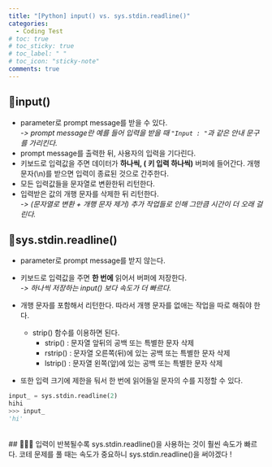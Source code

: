 ```yaml
---
title: "[Python] input() vs. sys.stdin.readline()"
categories:
  - Coding Test 
# toc: true
# toc_sticky: true
# toc_label: " "
# toc_icon: "sticky-note"
comments: true
--- 
```

## 🔵input()
- parameter로 prompt message를 받을 수 있다.  
_-> prompt message란 예를 들어 입력을 받을 때 `"Input : "`과 같은 안내 문구를 가리킨다._    
- prompt message를 출력한 뒤, 사용자의 입력을 기다린다.
- 키보드로 입력값을 주면 데이터가 **하나씩, ( 키 입력 하나씩)** 버퍼에 들어간다. 개행문자(\n)를 받으면 입력이 종료된 것으로 간주한다.      
- 모든 입력값들을 문자열로 변환한뒤 리턴한다.
- 입력받은 값의 개행 문자를 삭제한 뒤 리턴한다.  
_-> (문자열로 변환 + 개행 문자 제거) 추가 작업들로 인해 그만큼 시간이 더 오래 걸린다._  

## 🔵sys.stdin.readline()
- parameter로 prompt message를 받지 않는다.  
- 키보드로 입력값을 주면 **한 번에** 읽어서 버퍼에 저장한다.  
*-> 하나씩 저장하는 input() 보다 속도가 더 빠르다.*
- 개행 문자를 포함해서 리턴한다. 따라서 개행 문자를 없애는 작업을 따로 해줘야 한다.
  - strip() 함수를 이용하면 된다.
    - strip() : 문자열 앞뒤의 공백 또는 특별한 문자 삭제   
    - rstrip() : 문자열 오른쪽(뒤)에 있는 공백 또는 특별한 문자 삭제
    - lstrip() : 문자열 왼쪽(앞)에 있는 공백 또는 특별한 문자 삭제


- 또한 입력 크기에 제한을 둬서 한 번에 읽어들일 문자의 수를 지정할 수 있다.
```python
input_ = sys.stdin.readline(2)
hihi
>>> input_
'hi'
```

<br/>
## 🧙🏾‍♂️
입력이 반복될수록 sys.stdin.readline()을 사용하는 것이 훨씬 속도가 빠르다.  
코테 문제를 풀 때는 속도가 중요하니 sys.stdin.readline()을 써야겠다 !
